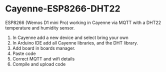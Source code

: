 # Cayenne-ESP8266-DHT22
ESP8266 (Wemos D1 mini Pro) working in Cayenne via MQTT with a DHT22 temperature and humidity sensor. 

1. In Cayenne add a new device and select bring your own
2. In Arduino IDE add all Cayenne libraries, and the DHT library.
3. Add board in boards manager. 
4. Paste code
5. Correct MQTT and wifi details
6. Compile and upload code
